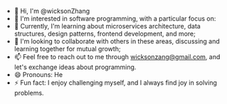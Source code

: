 - 👋 Hi, I'm @wicksonZhang
- 👀 I'm interested in software programming, with a particular focus on:
- 🌱 Currently, I'm learning about microservices architecture, data structures, design patterns, frontend development, and more;
- 💞️ I'm looking to collaborate with others in these areas, discussing and learning together for mutual growth;
- 📫 Feel free to reach out to me through wicksonzang@gmail.com, and let's exchange ideas about programming.
- 😄 Pronouns: He
- ⚡ Fun fact: I enjoy challenging myself, and I always find joy in solving problems.

<!---
wicksonZhang/wicksonZhang is a ✨ special ✨ repository because its `README.md` (this file) appears on your GitHub profile.
You can click the Preview link to take a look at your changes.
--->
